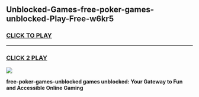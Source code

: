 
## Unblocked-Games-free-poker-games-unblocked-Play-Free-w6kr5
<h3>
<a href="https://premium76.site?title=free-poker-games-unblocked&ref=18A">CLICK TO PLAY</a></h3>
<hr>

<h3>
<a href="https://premium76.site?title=free-poker-games-unblocked&ref=18A">CLICK 2 PLAY</a>
  
</h3>

<a href="https://premium76.site?title=free-poker-games-unblocked&ref=18A"><img src="https://clearcache.store/games.png"></a>


**free-poker-games-unblocked games unblocked: Your Gateway to Fun and Accessible Online Gaming**
